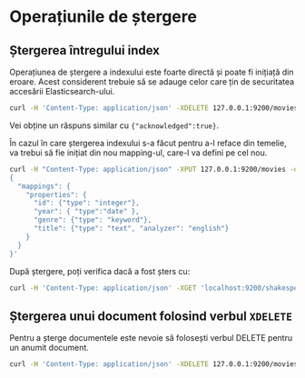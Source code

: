 # Operațiunile de ștergere

## Ștergerea întregului index

Operațiunea de ștergere a indexului este foarte directă și poate fi inițiață din eroare. Acest considerent trebuie să se adauge celor care țin de securitatea accesării Elasticsearch-ului.

```bash
curl -H 'Content-Type: application/json' -XDELETE 127.0.0.1:9200/movies
```

Vei obține un răspuns similar cu `{"acknowledged":true}`.

În cazul în care ștergerea indexului s-a făcut pentru a-l reface din temelie, va trebui să fie inițiat din nou mapping-ul, care-l va defini pe cel nou.

```bash
curl -H "Content-Type: application/json" -XPUT 127.0.0.1:9200/movies -d '
{
  "mappings": {
    "properties": {
      "id": {"type": "integer"},
      "year": { "type":"date" },
      "genre": {"type": "keyword"},
      "title": {"type": "text", "analyzer": "english"}
    }
  }
}'
```

După ștergere, poți verifica dacă a fost șters cu:

```bash
curl -H 'Content-Type: application/json' -XGET 'localhost:9200/shakespeare/?pretty'
```

## Ștergerea unui document folosind verbul `XDELETE`

Pentru a șterge documentele este nevoie să folosești verbul DELETE pentru un anumit document.

```bash
curl -H 'Content-Type: application/json' -XDELETE 127.0.0.1:9200/movies/_doc/58559
```
